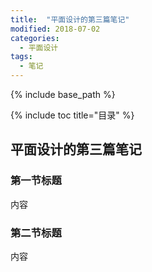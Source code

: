 ```yaml
---
title:  "平面设计的第三篇笔记"
modified: 2018-07-02
categories: 
  - 平面设计
tags:
  - 笔记
---
```


{% include base_path %}

{% include toc title="目录" %}


## 平面设计的第三篇笔记

### 第一节标题

内容

### 第二节标题

内容